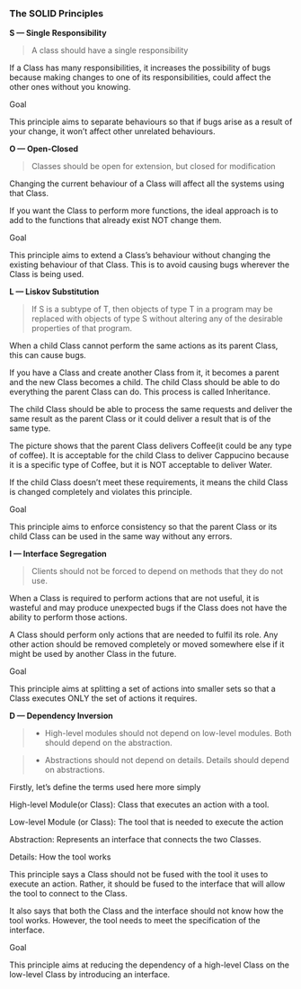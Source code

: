 ### The SOLID Principles
**S — Single Responsibility**
> A class should have a single responsibility


If a Class has many responsibilities, it increases the possibility of bugs because making changes to one of its responsibilities, could affect the other ones without you knowing.

Goal

This principle aims to separate behaviours so that if bugs arise as a result of your change, it won’t affect other unrelated behaviours.

**O — Open-Closed**
> Classes should be open for extension, but closed for modification


Changing the current behaviour of a Class will affect all the systems using that Class.

If you want the Class to perform more functions, the ideal approach is to add to the functions that already exist NOT change them.

Goal

This principle aims to extend a Class’s behaviour without changing the existing behaviour of that Class. This is to avoid causing bugs wherever the Class is being used.

**L — Liskov Substitution**

> If S is a subtype of T, then objects of type T in a program may be replaced with objects of type S without altering any of the desirable properties of that program.


When a child Class cannot perform the same actions as its parent Class, this can cause bugs.

If you have a Class and create another Class from it, it becomes a parent and the new Class becomes a child. The child Class should be able to do everything the parent Class can do. This process is called Inheritance.

The child Class should be able to process the same requests and deliver the same result as the parent Class or it could deliver a result that is of the same type.

The picture shows that the parent Class delivers Coffee(it could be any type of coffee). It is acceptable for the child Class to deliver Cappucino because it is a specific type of Coffee, but it is NOT acceptable to deliver Water.

If the child Class doesn’t meet these requirements, it means the child Class is changed completely and violates this principle.

Goal

This principle aims to enforce consistency so that the parent Class or its child Class can be used in the same way without any errors.

**I — Interface Segregation**

> Clients should not be forced to depend on methods that they do not use.


When a Class is required to perform actions that are not useful, it is wasteful and may produce unexpected bugs if the Class does not have the ability to perform those actions.

A Class should perform only actions that are needed to fulfil its role. Any other action should be removed completely or moved somewhere else if it might be used by another Class in the future.

Goal

This principle aims at splitting a set of actions into smaller sets so that a Class executes ONLY the set of actions it requires.

**D — Dependency Inversion**

> - High-level modules should not depend on low-level modules. Both should depend on the abstraction.

> - Abstractions should not depend on details. Details should depend on abstractions.


Firstly, let’s define the terms used here more simply

High-level Module(or Class): Class that executes an action with a tool.

Low-level Module (or Class): The tool that is needed to execute the action

Abstraction: Represents an interface that connects the two Classes.

Details: How the tool works

This principle says a Class should not be fused with the tool it uses to execute an action. Rather, it should be fused to the interface that will allow the tool to connect to the Class.

It also says that both the Class and the interface should not know how the tool works. However, the tool needs to meet the specification of the interface.

Goal

This principle aims at reducing the dependency of a high-level Class on the low-level Class by introducing an interface.